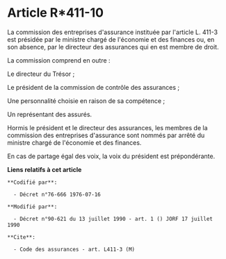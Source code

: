 # Article R*411-10

La commission des entreprises d'assurance instituée par l'article L. 411-3 est présidée par le ministre chargé de l'économie
et des finances ou, en son absence, par le directeur des assurances qui en est membre de droit.

La commission comprend en outre :

Le directeur du Trésor ;

Le président de la commission de contrôle des assurances ;

Une personnalité choisie en raison de sa compétence ;

Un représentant des assurés.

Hormis le président et le directeur des assurances, les membres de la commission des entreprises d'assurance sont nommés par
arrêté du ministre chargé de l'économie et des finances.

En cas de partage égal des voix, la voix du président est prépondérante.

**Liens relatifs à cet article**

	**Codifié par**:

	  - Décret n°76-666 1976-07-16

	**Modifié par**:

	  - Décret n°90-621 du 13 juillet 1990 - art. 1 () JORF 17 juillet 1990

	**Cite**:

	  - Code des assurances - art. L411-3 (M)
